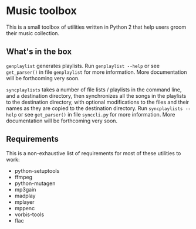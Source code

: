 Music toolbox
=============

This is a small toolbox of utilities written in Python 2 that help users groom their music collection.

What's in the box
-----------------

`genplaylist` generates playlists.  Run `genplaylist --help` or see
`get_parser()` in file `genplaylist` for more information.  More documentation
will be forthcoming very soon.

`syncplaylists` takes a number of file lists / playlists in the command line,
and a destination directory, then synchronizes all the songs in the playlists
to the destination directory, with optional modifications to the files and their
names as they are copied to the destination directory.  Run
`syncplaylists --help` or see `get_parser()` in file `synccli.py` for more
information.  More documentation will be forthcoming very soon.

Requirements
------------

This is a non-exhaustive list of requirements for most of these utilities to work:

  - python-setuptools
  - ffmpeg
  - python-mutagen
  - mp3gain
  - madplay
  - mplayer
  - mppenc
  - vorbis-tools
  - flac

